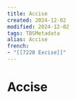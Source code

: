 ```yaml
---
title: Accise
created: 2024-12-02
modified: 2024-12-02
tags: TBSMetadata
alias: Accise
french:
- "[[7220 Excise]]"
---
```

# Accise
